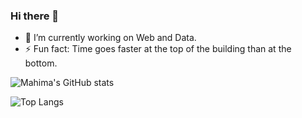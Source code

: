 ### Hi there 👋


- 🔭 I’m currently working on Web and Data.
- ⚡ Fun fact: Time goes faster at the top of the building than at the bottom.


![Mahima's GitHub stats](https://github-readme-stats.vercel.app/api?username=dhakalmahima188&show_icons=true&theme=radical&count_private=true)



![Top Langs](https://github-readme-stats.vercel.app/api/top-langs/?username=dhakalmahima188&layout=compact&theme=radical&count_private=true)




